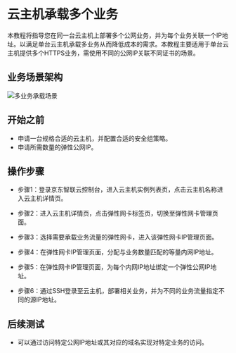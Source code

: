 # 云主机承载多个业务

本教程将指导您在同一台云主机上部署多个公网业务，并为每个业务关联一个IP地址。以满足单台云主机承载多业务从而降低成本的需求。本教程主要适用于单台云主机提供多个HTTPS业务，需使用不同的公网IP关联不同证书的场景。

## 业务场景架构
![多业务承载场景](../../../../image/Networking/Elastic-Network-Interface/eni-001.png)

## 开始之前
- 申请一台规格合适的云主机，并配置合适的安全组策略。
- 申请所需数量的弹性公网IP。

## 操作步骤
- 步骤1：登录京东智联云控制台，进入云主机实例列表页，点击云主机名称进入云主机详情页。

- 步骤2：进入云主机详情页，点击弹性网卡标签页，切换至弹性网卡管理页面。

- 步骤3：选择需要承载业务流量的弹性网卡，进入该弹性网卡IP管理页面。

- 步骤4：在弹性网卡IP管理页面，分配与业务数量匹配的等量内网IP地址。

- 步骤5：在弹性网卡IP管理页面，为每个内网IP地址绑定一个弹性公网IP地址。

- 步骤6：通过SSH登录至云主机，部署相关业务，并为不同的业务流量指定不同的源IP地址。

## 后续测试
- 可以通过访问特定公网IP地址或其对应的域名实现对特定业务的访问。